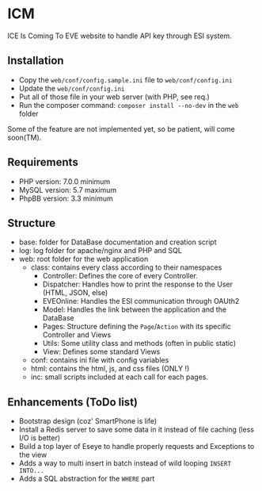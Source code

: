 # ICM
ICE Is Coming To EVE website to handle API key through ESI system.

## Installation
+ Copy the ``web/conf/config.sample.ini`` file to ``web/conf/config.ini``
+ Update the ``web/conf/config.ini``
+ Put all of those file in your web server (with PHP, see req.)
+ Run the composer command: ``composer install --no-dev`` in the ``web`` folder

Some of the feature are not implemented yet, so be patient, will come soon(TM).

## Requirements
+ PHP version: 7.0.0 minimum
+ MySQL version: 5.7 maximum
+ PhpBB version: 3.3 minimum

## Structure
+ base: folder for DataBase documentation and creation script
+ log: log folder for apache/nginx and PHP and SQL
+ web: root folder for the web application
  + class: contains every class according to their namespaces
    + Controller: Defines the core of every Controller.
    + Dispatcher: Handles how to print the response to the User (HTML, JSON, else)
    + EVEOnline: Handles the ESI communication through OAUth2
    + Model: Handles the link between the application and the DataBase
    + Pages: Structure defining the ``Page``/``Action`` with its specific Controller and Views
    + Utils: Some utility class and methods (often in public static)
    + View: Defines some standard Views
  + conf: contains ini file with config variables
  + html: contains the html, js, and css files (ONLY !)
  + inc: small scripts included at each call for each pages.

## Enhancements (ToDo list)
+ Bootstrap design (coz' SmartPhone is life)
+ Install a Redis server to save some data in it instead of file caching (less I/O is better)
+ Build a top layer of Eseye to handle properly requests and Exceptions to the view
+ Adds a way to multi insert in batch instead of wild looping ``INSERT INTO...``
+ Adds a SQL abstraction for the ``WHERE`` part
